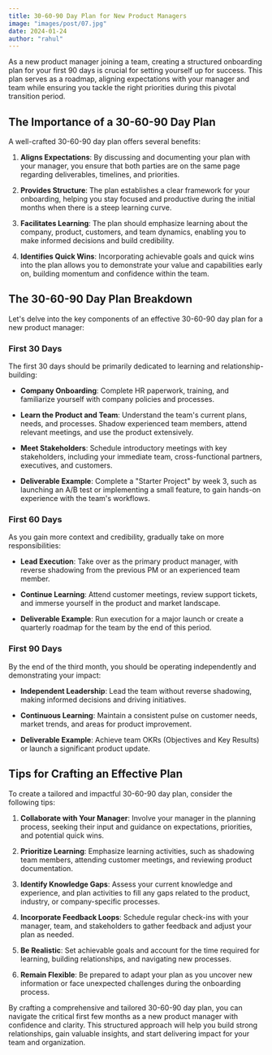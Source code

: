 ```yaml
---
title: 30-60-90 Day Plan for New Product Managers
image: "images/post/07.jpg"
date: 2024-01-24
author: "rahul"
---
```


As a new product manager joining a team, creating a structured onboarding plan for your first 90 days is crucial for setting yourself up for success. This plan serves as a roadmap, aligning expectations with your manager and team while ensuring you tackle the right priorities during this pivotal transition period.

## The Importance of a 30-60-90 Day Plan

A well-crafted 30-60-90 day plan offers several benefits:

1. **Aligns Expectations**: By discussing and documenting your plan with your manager, you ensure that both parties are on the same page regarding deliverables, timelines, and priorities.

2. **Provides Structure**: The plan establishes a clear framework for your onboarding, helping you stay focused and productive during the initial months when there is a steep learning curve.

3. **Facilitates Learning**: The plan should emphasize learning about the company, product, customers, and team dynamics, enabling you to make informed decisions and build credibility.

4. **Identifies Quick Wins**: Incorporating achievable goals and quick wins into the plan allows you to demonstrate your value and capabilities early on, building momentum and confidence within the team.

## The 30-60-90 Day Plan Breakdown

Let's delve into the key components of an effective 30-60-90 day plan for a new product manager:

### First 30 Days

The first 30 days should be primarily dedicated to learning and relationship-building:

* **Company Onboarding**: Complete HR paperwork, training, and familiarize yourself with company policies and processes.

* **Learn the Product and Team**: Understand the team's current plans, needs, and processes. Shadow experienced team members, attend relevant meetings, and use the product extensively.

* **Meet Stakeholders**: Schedule introductory meetings with key stakeholders, including your immediate team, cross-functional partners, executives, and customers.

* **Deliverable Example**: Complete a "Starter Project" by week 3, such as launching an A/B test or implementing a small feature, to gain hands-on experience with the team's workflows.

### First 60 Days

As you gain more context and credibility, gradually take on more responsibilities:

* **Lead Execution**: Take over as the primary product manager, with reverse shadowing from the previous PM or an experienced team member.

* **Continue Learning**: Attend customer meetings, review support tickets, and immerse yourself in the product and market landscape.

* **Deliverable Example**: Run execution for a major launch or create a quarterly roadmap for the team by the end of this period.

### First 90 Days

By the end of the third month, you should be operating independently and demonstrating your impact:

* **Independent Leadership**: Lead the team without reverse shadowing, making informed decisions and driving initiatives.

* **Continuous Learning**: Maintain a consistent pulse on customer needs, market trends, and areas for product improvement.

* **Deliverable Example**: Achieve team OKRs (Objectives and Key Results) or launch a significant product update.

## Tips for Crafting an Effective Plan

To create a tailored and impactful 30-60-90 day plan, consider the following tips:

1. **Collaborate with Your Manager**: Involve your manager in the planning process, seeking their input and guidance on expectations, priorities, and potential quick wins.

2. **Prioritize Learning**: Emphasize learning activities, such as shadowing team members, attending customer meetings, and reviewing product documentation.

3. **Identify Knowledge Gaps**: Assess your current knowledge and experience, and plan activities to fill any gaps related to the product, industry, or company-specific processes.

4. **Incorporate Feedback Loops**: Schedule regular check-ins with your manager, team, and stakeholders to gather feedback and adjust your plan as needed.

5. **Be Realistic**: Set achievable goals and account for the time required for learning, building relationships, and navigating new processes.

6. **Remain Flexible**: Be prepared to adapt your plan as you uncover new information or face unexpected challenges during the onboarding process.

By crafting a comprehensive and tailored 30-60-90 day plan, you can navigate the critical first few months as a new product manager with confidence and clarity. This structured approach will help you build strong relationships, gain valuable insights, and start delivering impact for your team and organization.
